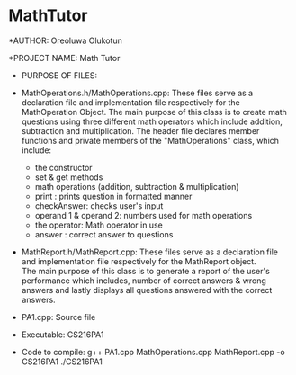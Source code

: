 # MathTutor
*AUTHOR: Oreoluwa Olukotun


*PROJECT NAME: Math Tutor 

* PURPOSE OF FILES:
 - MathOperations.h/MathOperations.cpp: These files serve as a declaration file and implementation file respectively for the MathOperation Object. 
   The main purpose of this class is to create math questions using three different math operators which include addition, 
   subtraction and multiplication. The header file declares member functions and private members of the "MathOperations" class, which 
   include:
	- the constructor
	- set & get methods
	- math operations (addition, subtraction & multiplication)
	- print : prints question in formatted manner
	- checkAnswer: checks user's input
	- operand 1 & operand 2: numbers used for math operations
	- the operator: Math operator in use
	- answer : correct answer to questions

 - MathReport.h/MathReport.cpp: These files serve as a declaration file and implementation file respectively for the MathReport object.    
   The main purpose of this class is to generate a report of the user's performance which includes, number of correct answers & wrong      
   answers and lastly displays all questions answered with the correct answers.


 - PA1.cpp: Source file

 - Executable: CS216PA1

 - Code to compile: g++ PA1.cpp MathOperations.cpp MathReport.cpp -o CS216PA1
                    ./CS216PA1
